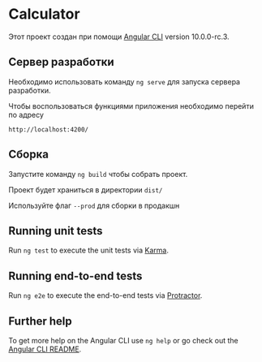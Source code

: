 # Calculator

Этот проект создан при помощи [Angular CLI](https://github.com/angular/angular-cli) version 10.0.0-rc.3.

## Сервер разработки

Необходимо использовать команду  `ng serve` для запуска сервера разработки. 

Чтобы воспользоваться функциями приложения необходимо перейти по адресу 

 `http://localhost:4200/`



## Сборка

Запустите команду `ng build` чтобы собрать проект. 

Проект будет храниться в директории `dist/` 

Используйте флаг `--prod` для сборки в продакшн

## Running unit tests

Run `ng test` to execute the unit tests via [Karma](https://karma-runner.github.io).

## Running end-to-end tests

Run `ng e2e` to execute the end-to-end tests via [Protractor](http://www.protractortest.org/).

## Further help

To get more help on the Angular CLI use `ng help` or go check out the [Angular CLI README](https://github.com/angular/angular-cli/blob/master/README.md).
